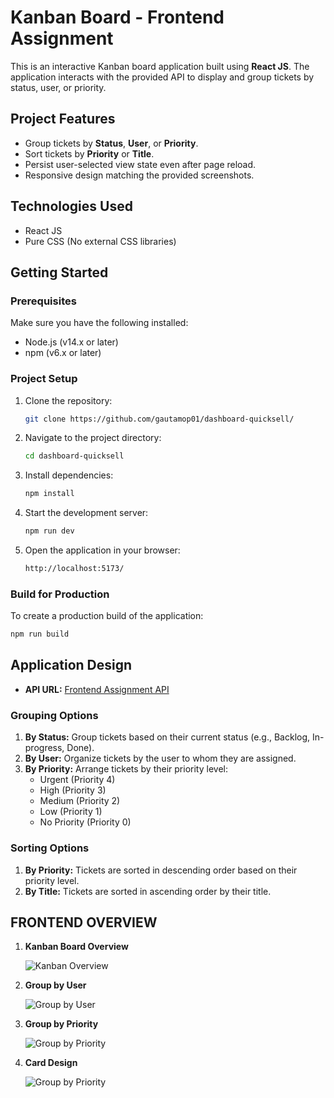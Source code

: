 # Kanban Board - Frontend Assignment

This is an interactive Kanban board application built using **React JS**. The application interacts with the provided API to display and group tickets by status, user, or priority.

## Project Features

- Group tickets by **Status**, **User**, or **Priority**.
- Sort tickets by **Priority** or **Title**.
- Persist user-selected view state even after page reload.
- Responsive design matching the provided screenshots.

## Technologies Used

- React JS
- Pure CSS (No external CSS libraries)

## Getting Started

### Prerequisites

Make sure you have the following installed:

- Node.js (v14.x or later)
- npm (v6.x or later)

### Project Setup

1. Clone the repository:

   ```bash
   git clone https://github.com/gautamop01/dashboard-quicksell/
   ```

2. Navigate to the project directory:

   ```bash
   cd dashboard-quicksell
   ```

3. Install dependencies:

   ```bash
   npm install
   ```

4. Start the development server:

   ```bash
   npm run dev
   ```

5. Open the application in your browser:

   ```bash
   http://localhost:5173/
   ```

### Build for Production

To create a production build of the application:

```bash
npm run build
```

## Application Design

- **API URL:** [Frontend Assignment API](https://api.quicksell.co/v1/internal/frontend-assignment)

### Grouping Options

1. **By Status:** Group tickets based on their current status (e.g., Backlog, In-progress, Done).
2. **By User:** Organize tickets by the user to whom they are assigned.
3. **By Priority:** Arrange tickets by their priority level:
   - Urgent (Priority 4)
   - High (Priority 3)
   - Medium (Priority 2)
   - Low (Priority 1)
   - No Priority (Priority 0)

### Sorting Options

1. **By Priority:** Tickets are sorted in descending order based on their priority level.
2. **By Title:** Tickets are sorted in ascending order by their title.

## FRONTEND OVERVIEW 

1. **Kanban Board Overview**

   ![Kanban Overview](https://quicksell.notion.site/image/https%3A%2F%2Fs3-us-west-2.amazonaws.com%2Fsecure.notion-static.com%2Fe1a13657-9dc2-496d-a5c7-b27be15e9fe0%2FUntitled.png?table=block&id=75915abe-d0ca-4b26-a2bb-ff9afc607a10&spaceId=867c6222-5e73-49fb-b21f-a276ba2d258b&width=960&userId=&cache=v2)

2. **Group by User**

   ![Group by User](https://quicksell.notion.site/image/https%3A%2F%2Fs3-us-west-2.amazonaws.com%2Fsecure.notion-static.com%2Fde6f9ade-433a-4185-a6df-4d396ea8be2d%2FUntitled.png?table=block&id=1bd1ded2-dd31-4d99-aa0b-e185b0d11c4f&spaceId=867c6222-5e73-49fb-b21f-a276ba2d258b&width=960&userId=&cache=v2)

3. **Group by Priority**

   ![Group by Priority](https://quicksell.notion.site/image/https%3A%2F%2Fs3-us-west-2.amazonaws.com%2Fsecure.notion-static.com%2F2f8e52ba-2b96-40e8-be6a-34e25dd240eb%2FUntitled.png?table=block&id=7525c21b-79f1-41fd-8de2-5a23f0a620d3&spaceId=867c6222-5e73-49fb-b21f-a276ba2d258b&width=560&userId=&cache=v2)

4. **Card Design**

   ![Group by Priority](https://quicksell.notion.site/image/https%3A%2F%2Fs3-us-west-2.amazonaws.com%2Fsecure.notion-static.com%2F896834d4-fe3d-4db5-bd76-29049439b0cb%2FUntitled.png?table=block&id=847efe1c-028b-4ba5-8a6d-d7f64666fbce&spaceId=867c6222-5e73-49fb-b21f-a276ba2d258b&width=560&userId=&cache=v2)
